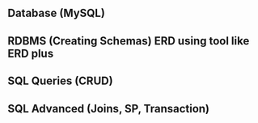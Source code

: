 Database (MySQL)
---------
RDBMS (Creating Schemas) ERD using tool like ERD plus
---------
SQL Queries (CRUD)
---------
SQL Advanced (Joins, SP, Transaction)
---------
